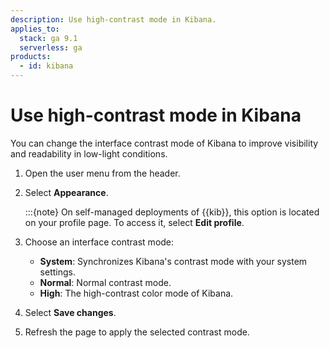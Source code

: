 ```yaml
---
description: Use high-contrast mode in Kibana.
applies_to:
  stack: ga 9.1
  serverless: ga
products:
  - id: kibana
---
```


# Use high-contrast mode in Kibana

You can change the interface contrast mode of Kibana to improve visibility and readability in low-light conditions.

1. Open the user menu from the header.
2. Select **Appearance**.
   
   :::{note}
   On self-managed deployments of {{kib}}, this option is located on your profile page. To access it, select **Edit profile**.

3. Choose an interface contrast mode:

    - **System**: Synchronizes Kibana's contrast mode with your system settings.
    - **Normal**: Normal contrast mode.
    - **High**: The high-contrast color mode of Kibana.

4. Select **Save changes**.
5. Refresh the page to apply the selected contrast mode.